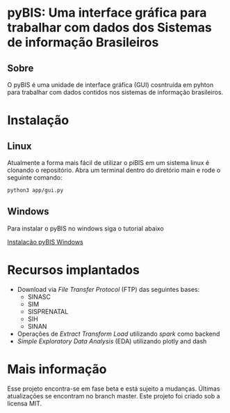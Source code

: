 # pyBIS: Uma interface gráfica para trabalhar com dados dos Sistemas de informação Brasileiros


## Sobre

O pyBIS é uma unidade de interface gráfica (GUI) cosntruída em pyhton para trabalhar com dados contidos nos sistemas de informação brasileiros.


# Instalação

## Linux

Atualmente a forma mais fácil de utilizar o piBIS em um sistema linux é clonando o repositório. 
Abra um terminal dentro do diretório main e rode o seguinte comando:


```shell
python3 app/gui.py
```

## Windows

Para instalar o pyBIS no windows siga o tutorial abaixo

[Instalação pyBIS Windows](https://www.youtube.com/watch?v=Tp5sk6aR9yc)

# Recursos implantados

- Download via <i>File Transfer Protocol</i> (FTP) das seguintes bases:
  - SINASC
  - SIM
  - SISPRENATAL
  - SIH
  - SINAN
- Operações de <i>Extract Transform Load</i> utilizando  <i>spark</i> como backend
- <i>Simple Exploratory Data Analysis</i> (EDA) utilizando plotly and dash

# Mais informação

Esse projeto encontra-se em fase beta e está sujeito a mudanças. Últimas atualizações se encontram no branch master. Este projeto foi criado sob a licensa MIT.





